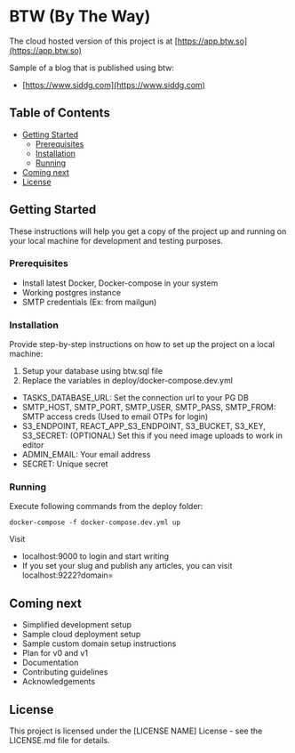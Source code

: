 # BTW (By The Way)

The cloud hosted version of this project is at [https://app.btw.so](https://app.btw.so)

Sample of a blog that is published using btw:

-   [https://www.siddg.com](https://www.siddg.com)

## Table of Contents

-   [Getting Started](#getting-started)
    -   [Prerequisites](#prerequisites)
    -   [Installation](#installation)
    -   [Running](#running)
-   [Coming next](#coming-next)
-   [License](#license)

## Getting Started

These instructions will help you get a copy of the project up and running on your local machine for development and testing purposes.

### Prerequisites

-   Install latest Docker, Docker-compose in your system
-   Working postgres instance
-   SMTP credentials (Ex: from mailgun)

### Installation

Provide step-by-step instructions on how to set up the project on a local machine:

1. Setup your database using btw.sql file
2. Replace the variables in deploy/docker-compose.dev.yml

-   TASKS_DATABASE_URL: Set the connection url to your PG DB
-   SMTP_HOST, SMTP_PORT, SMTP_USER, SMTP_PASS, SMTP_FROM: SMTP access creds (Used to email OTPs for login)
-   S3_ENDPOINT, REACT_APP_S3_ENDPOINT, S3_BUCKET, S3_KEY, S3_SECRET: (OPTIONAL) Set this if you need image uploads to work in editor
-   ADMIN_EMAIL: Your email address
-   SECRET: Unique secret

### Running

Execute following commands from the deploy folder:

`docker-compose -f docker-compose.dev.yml up`

Visit

-   localhost:9000 to login and start writing
-   If you set your slug and publish any articles, you can visit localhost:9222?domain=<slug>

## Coming next

-   Simplified development setup
-   Sample cloud deployment setup
-   Sample custom domain setup instructions
-   Plan for v0 and v1
-   Documentation
-   Contributing guidelines
-   Acknowledgements

## License

This project is licensed under the [LICENSE NAME] License - see the LICENSE.md file for details.
